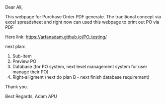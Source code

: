 Dear All,

This webpage for Purchase Order PDF generate. The traditional concept via excel spreadsheet and right now can used this webpage to print out PO via PDF

Here link: https://arfanadam.github.io/PO_testing/

next plan:
1. Sub-Item
2. Preview PO
3. Database (for PO system, next level management system for user manage their PO)
4. Right-alligment (next do plan B - next finish database requirement)

Thank you.

Best Regards,
Adam
APU
